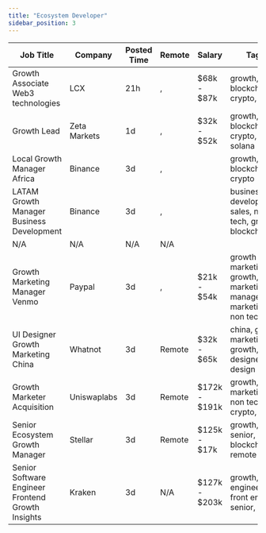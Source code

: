 ```yaml
---
title: "Ecosystem Developer"
sidebar_position: 3
---
```


| Job Title | Company | Posted Time | Remote | Salary | Tags | Apply Link |
|-----------|---------|-------------|--------|--------|------|------------|
| Growth Associate Web3 technologies | LCX | 21h | , | $68k - $87k | growth, blockchain, crypto, defi | [Apply](https://web3.career/growth-associate-web3-technologies-lcx/101326) |
| Growth Lead | Zeta Markets | 1d | , | $32k - $52k | growth, lead, blockchain, crypto, solana | [Apply](https://web3.career/growth-lead-zetamarkets/101312) |
| Local Growth Manager Africa | Binance | 3d | , |  | growth, blockchain, crypto | [Apply](https://web3.career/local-growth-manager-africa-binance/101245) |
| LATAM Growth Manager Business Development | Binance | 3d | , |  | business development, sales, non tech, growth, blockchain | [Apply](https://web3.career/latam-growth-manager-business-development-binance/101244) |
| N/A | N/A | N/A | N/A |  |  | [Apply](https://web3.career/metana) |
| Growth Marketing Manager Venmo | Paypal | 3d | , | $21k - $54k | growth marketing, growth, marketing manager, marketing, non tech | [Apply](https://web3.career/growth-marketing-manager-venmo-paypal/101180) |
| UI Designer Growth Marketing China | Whatnot | 3d | Remote | $32k - $65k | china, growth marketing, growth, ui ux designer, design | [Apply](https://web3.career/ui-designer-growth-marketing-china-whatnot/101136) |
| Growth Marketer Acquisition | Uniswaplabs | 3d | Remote | $172k - $191k | growth, marketing, non tech, crypto, defi | [Apply](https://web3.career/growth-marketer-acquisition-uniswaplabs/101132) |
| Senior Ecosystem Growth Manager | Stellar | 3d | Remote | $125k - $17k | growth, senior, blockchain, remote | [Apply](https://web3.career/senior-ecosystem-growth-manager-stellar/101130) |
| Senior Software Engineer Frontend Growth Insights | Kraken | 3d | N/A | $127k - $203k | growth, engineer, front end, senior, dev | [Apply](https://web3.career/senior-software-engineer-frontend-growth-insights-kraken/101119) |
